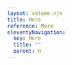```yaml
---
layout: volume.njk
title: More
reference: More
eleventyNavigation:
  key: More
  title: ""
  parent: H
---
```





